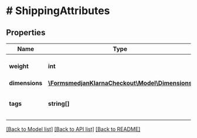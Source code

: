 # # ShippingAttributes

## Properties

Name | Type | Description | Notes
------------ | ------------- | ------------- | -------------
**weight** | **int** | The product&#39;s weight as used in the merchant&#39;s webshop. Non-negative. Measured in grams. | [optional]
**dimensions** | [**\FormsmedjanKlarnaCheckout\Model\Dimensions**](Dimensions.md) |  | [optional]
**tags** | **string[]** | The product&#39;s extra features, example [\&quot;dangerous_goods\&quot;, \&quot;bulky\&quot;] | [optional]

[[Back to Model list]](../../README.md#models) [[Back to API list]](../../README.md#endpoints) [[Back to README]](../../README.md)
